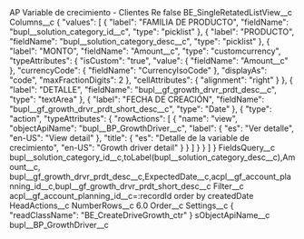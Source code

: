 <?xml version="1.0" encoding="UTF-8"?>
<CustomMetadata xmlns="http://soap.sforce.com/2006/04/metadata" xmlns:xsi="http://www.w3.org/2001/XMLSchema-instance" xmlns:xsd="http://www.w3.org/2001/XMLSchema">
    <label>AP Variable de crecimiento - Clientes Re</label>
    <protected>false</protected>
    <values>
        <field>BE_SingleRetatedListView__c</field>
        <value xsi:nil="true"/>
    </values>
    <values>
        <field>Columns__c</field>
        <value xsi:type="xsd:string">{
        &quot;values&quot;: [
            {
                &quot;label&quot;: &quot;FAMILIA DE PRODUCTO&quot;,
                &quot;fieldName&quot;: &quot;bupl__solution_category_id__c&quot;,
                &quot;type&quot;: &quot;picklist&quot;
            },
            {
                &quot;label&quot;: &quot;PRODUCTO&quot;,
                &quot;fieldName&quot;: &quot;bupl__solution_category_desc__c&quot;,
                &quot;type&quot;: &quot;picklist&quot;
            },
            {
                &quot;label&quot;: &quot;MONTO&quot;,
                &quot;fieldName&quot;: &quot;Amount__c&quot;,
                &quot;type&quot;: &quot;customcurrency&quot;,
                &quot;typeAttributes&quot;: {
                    &quot;isCustom&quot;: &quot;true&quot;,
                    &quot;value&quot;: {
                        &quot;fieldName&quot;: &quot;Amount__c&quot;
                    },
                    &quot;currencyCode&quot;: {
                        &quot;fieldName&quot;: &quot;CurrencyIsoCode&quot;
                    },
                    &quot;displayAs&quot;: &quot;code&quot;,
                    &quot;maxFractionDigits&quot;: 2
                },
                &quot;cellAttributes&quot;: {
                    &quot;alignment&quot;: &quot;right&quot;
                }
            },
            {
                &quot;label&quot;: &quot;DETALLE&quot;,
                &quot;fieldName&quot;: &quot;bupl__gf_growth_drvr_prdt_desc__c&quot;,
                &quot;type&quot;: &quot;textArea&quot;
            },        
            {
                &quot;label&quot;: &quot;FECHA DE CREACIÓN&quot;,
                &quot;fieldName&quot;: &quot;bupl__gf_growth_drvr_prdt_short_desc__c&quot;,
                &quot;type&quot;: &quot;Date&quot;
            },
            {
                &quot;type&quot;: &quot;action&quot;,
                &quot;typeAttributes&quot;: {
                    &quot;rowActions&quot;: [
                        {
                            &quot;name&quot;: &quot;view&quot;,
                            &quot;objectApiName&quot;: &quot;bupl__BP_GrowthDriver__c&quot;,
                            &quot;label&quot;: {
                                &quot;es&quot;: &quot;Ver detalle&quot;,
                                &quot;en-US&quot;: &quot;View detail&quot;
                            },
                            &quot;title&quot;: {
                                &quot;es&quot;: &quot;Detalle de la variable de crecimiento&quot;,
                                &quot;en-US&quot;: &quot;Growth driver detail&quot;
                            }
                        }
                    ]
                }
            }
        ]
    }</value>
    </values>
    <values>
        <field>FieldsQuery__c</field>
        <value xsi:type="xsd:string">bupl__solution_category_id__c,toLabel(bupl__solution_category_desc__c),Amount__c, bupl__gf_growth_drvr_prdt_desc__c,ExpectedDate__c,acpl__gf_account_planning_id__c,bupl__gf_growth_drvr_prdt_short_desc__c</value>
    </values>
    <values>
        <field>Filter__c</field>
        <value xsi:type="xsd:string">acpl__gf_account_planning_id__c=:recordId order by createdDate</value>
    </values>
    <values>
        <field>HeadActions__c</field>
        <value xsi:nil="true"/>
    </values>
    <values>
        <field>NumberRows__c</field>
        <value xsi:type="xsd:double">6.0</value>
    </values>
    <values>
        <field>Order__c</field>
        <value xsi:nil="true"/>
    </values>
    <values>
        <field>Settings__c</field>
        <value xsi:type="xsd:string">{
&quot;readClassName&quot;: &quot;BE_CreateDriveGrowth_ctr&quot;
}</value>
    </values>
    <values>
        <field>sObjectApiName__c</field>
        <value xsi:type="xsd:string">bupl__BP_GrowthDriver__c</value>
    </values>
</CustomMetadata>
